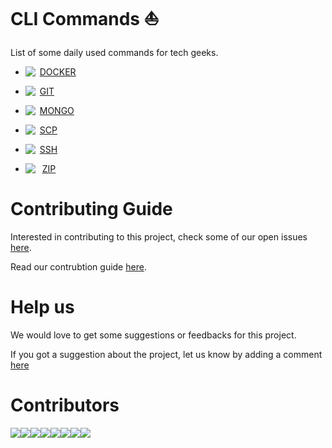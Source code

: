 # CLI Commands :sailboat:
List of some daily used commands for tech geeks.

- <img align="left" src="https://img.icons8.com/color/27/000000/cardboard-box.png"> &nbsp;[DOCKER](commands/docker/docker.md)

- <img align="left" src="https://img.icons8.com/color/27/000000/piano.png"> &nbsp;[GIT](commands/git/git.md)

- <img align="left" src="https://img.icons8.com/color/27/000000/shellfish.png"> &nbsp;[MONGO](commands/mongo/mongo.md)

- <img align="left" src="https://img.icons8.com/color/27/000000/cardboard-box.png"> &nbsp;[SCP](commands/scp/scp.md)

- <img align="left" src="https://img.icons8.com/color/27/000000/cloudshot.png"> &nbsp;[SSH](commands/ssh/ssh.md)

- <img align="left" src="https://img.icons8.com/color/27/000000/cardboard-box.png"> &nbsp; [ZIP](commands/zip/zip.md)

# Contributing Guide
Interested in contributing to this project, check some of our open issues [here](https://github.com/arshadkazmi42/ak-cli/issues).

Read our contrubtion guide [here](CONTRIBUTING.md).

# Help us
We would love to get some suggestions or feedbacks for this project.

If you got a suggestion about the project, let us know by adding a comment [here](https://github.com/arshadkazmi42/ak-cli/issues/39)

# Contributors

[![](https://sourcerer.io/fame/arshadkazmi42/arshadkazmi42/ak-cli/images/0)](https://sourcerer.io/fame/arshadkazmi42/arshadkazmi42/ak-cli/links/0)[![](https://sourcerer.io/fame/arshadkazmi42/arshadkazmi42/ak-cli/images/1)](https://sourcerer.io/fame/arshadkazmi42/arshadkazmi42/ak-cli/links/1)[![](https://sourcerer.io/fame/arshadkazmi42/arshadkazmi42/ak-cli/images/2)](https://sourcerer.io/fame/arshadkazmi42/arshadkazmi42/ak-cli/links/2)[![](https://sourcerer.io/fame/arshadkazmi42/arshadkazmi42/ak-cli/images/3)](https://sourcerer.io/fame/arshadkazmi42/arshadkazmi42/ak-cli/links/3)[![](https://sourcerer.io/fame/arshadkazmi42/arshadkazmi42/ak-cli/images/4)](https://sourcerer.io/fame/arshadkazmi42/arshadkazmi42/ak-cli/links/4)[![](https://sourcerer.io/fame/arshadkazmi42/arshadkazmi42/ak-cli/images/5)](https://sourcerer.io/fame/arshadkazmi42/arshadkazmi42/ak-cli/links/5)[![](https://sourcerer.io/fame/arshadkazmi42/arshadkazmi42/ak-cli/images/6)](https://sourcerer.io/fame/arshadkazmi42/arshadkazmi42/ak-cli/links/6)[![](https://sourcerer.io/fame/arshadkazmi42/arshadkazmi42/ak-cli/images/7)](https://sourcerer.io/fame/arshadkazmi42/arshadkazmi42/ak-cli/links/7)

